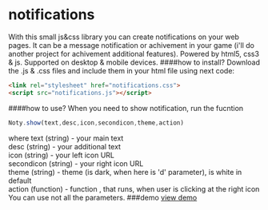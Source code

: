 notifications
=============
With this small js&css library you can create notifications on your web pages. 
It can be a message notification or achivement in your game (i'll do another project for achivement additional features).
Powered by html5, css3 & js. Supported on desktop & mobile devices.
####how to install?
Download the .js & .css files and include them in your html file using next code:
 ```html
<link rel="stylesheet" href="notifications.css">
<script src="notifications.js"></script>
```
####how to use?
When you need to show notification, run the fucntion
```js
Noty.show(text,desc,icon,secondicon,theme,action)
```
where 
text (string) - your main text <br>
desc (string) - your additional text<br>
icon (string) - your left icon URL<br>
secondicon (string) - your right icon URL<br>
theme (string) - theme (is dark, when here is 'd' parameter), is white in default<br>
action (function) - function , that runs, when user is clicking at the right icon<br>
You can use not all the parameters.
###demo
[view demo](https://rawgit.com/remixer-dec/notifications/master/test.html)

